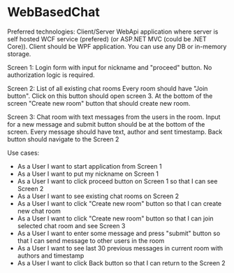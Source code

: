 # WebBasedChat

Preferred technologies:
Client/Server WebApi application where server is self hosted WCF service (prefered) (or ASP.NET MVC (could be .NET Core)). Client should be WPF application. 
You can use any DB or in-memory storage.

Screen 1: 
Login form with input for nickname and "proceed" button. No authorization logic is required.

Screen 2: 
List of all existing chat rooms
Every room should have "Join button". Click on this button should open screen 3.
At the bottom of the screen "Create new room" button that should create new room.

Screen 3: 
Chat room with text messages from the users in the room. Input for a new message and submit button should be at the bottom of the screen.
Every message should have text, author and sent timestamp.
Back button should navigate to the Screen 2

Use cases:
* As a User I want to start application from Screen 1
* As a User I want to put my nickname on Screen 1
* As a User I want to click proceed button on Screen 1 so that I can see Screen 2
* As a User I want to see existing chat rooms on Screen 2
* As a User I want to click "Create new room" button so that I can create new chat room 
* As a User I want to click "Create new room" button so that I can join selected chat room and see Screen 3
* As a User I want to enter some message and press "submit" button so that I can send message to other users in the room
* As a User I want to see last 30 previous messages in current room with authors and timestamp
* As a User I want to click Back button so that I can return to the Screen 2
